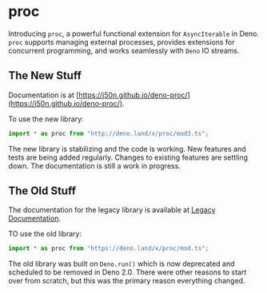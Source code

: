 # proc

Introducing `proc`, a powerful functional extension for `AsyncIterable` in Deno.
`proc` supports managing external processes, provides extensions for concurrent
programming, and works seamlessly with `Deno` IO streams.

## The New Stuff

Documentation is at
[https://j50n.github.io/deno-proc/](https://j50n.github.io/deno-proc/).

To use the new library:

```typescript
import * as proc from "http://deno.land/x/proc/mod3.ts";
```

The new library is stabilizing and the code is working. New features and tests are
being added regularly. Changes to existing features are settling down. The
documentation is still a work in progress.

## The Old Stuff

The documentation for the legacy library is available at
[Legacy Documentation](./legacy/README.md).

TO use the old library:

```typescript
import * as proc from "https://deno.land/x/proc/mod.ts";
```

The old library was built on `Deno.run()` which is now deprecated and scheduled to
be removed in Deno 2.0. There were other reasons to start over from scratch, but
this was the primary reason everything changed.
